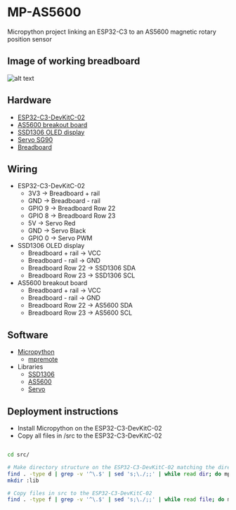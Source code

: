 # MP-AS5600

Micropython project linking an ESP32-C3 to an AS5600 magnetic rotary position sensor 

## Image of working breadboard

![alt text](image.png)

## Hardware
 - [ESP32-C3-DevKitC-02](https://docs.espressif.com/projects/esp-idf/en/latest/esp32c3/hw-reference/esp32c3/user-guide-devkitc-02.html#esp32-c3-devkitc-02)
 - [AS5600 breakout board](https://www.amazon.com/dp/B09QYC916Q/)
 - [SSD1306 OLED display](https://www.amazon.com/DIYmall-Serial-128x64-Display-Arduino/dp/B00O2KDQBE)
 - [Servo SG90](https://www.adafruit.com/product/169)
 - [Breadboard](https://www.adafruit.com/product/239)

## Wiring

- ESP32-C3-DevKitC-02
  - 3V3 -> Breadboard + rail
  - GND -> Breadboard - rail
  - GPIO 9 -> Breadboard Row 22
  - GPIO 8 -> Breadboard Row 23
  - 5V -> Servo Red
  - GND -> Servo Black
  - GPIO 0 -> Servo PWM
- SSD1306 OLED display
  - Breadboard + rail -> VCC
  - Breadboard - rail -> GND
  - Breadboard Row 22 -> SSD1306 SDA
  - Breadboard Row 23 -> SSD1306 SCL
- AS5600 breakout board
  - Breadboard + rail -> VCC
  - Breadboard - rail -> GND
  - Breadboard Row 22 -> AS5600 SDA
  - Breadboard Row 23 -> AS5600 SCL

## Software

- [Micropython](https://micropython.org/)
  - [mpremote](https://docs.micropython.org/en/latest/reference/mpremote.html)
- Libraries
  - [SSD1306](https://github.com/adafruit/micropython-adafruit-ssd1306/tree/master)
  - [AS5600](https://github.com/owen-gervais/as5600-uPython-driver)
  - [Servo](https://www.upesy.com/blogs/tutorials/esp32-servo-motor-sg90-on-micropython)

## Deployment instructions

- Install Micropython on the ESP32-C3-DevKitC-02
- Copy all files in /src to the ESP32-C3-DevKitC-02

```bash

cd src/

# Make directory structure on the ESP32-C3-DevKitC-02 matching the directory structure of src
find . -type d | grep -v '^\.$' | sed 's;\./;;' | while read dir; do mpremote mkdir :$dir; done
mkdir :lib

# Copy files in src to the ESP32-C3-DevKitC-02
find . -type f | grep -v '^\.$' | sed 's;\./;;' | while read file; do mpremote cp $file :$file; done

```